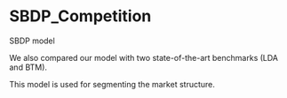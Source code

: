 # SBDP_Competition
SBDP model

We also compared our model with two state-of-the-art benchmarks (LDA and BTM).

This model is used for segmenting the market structure.

